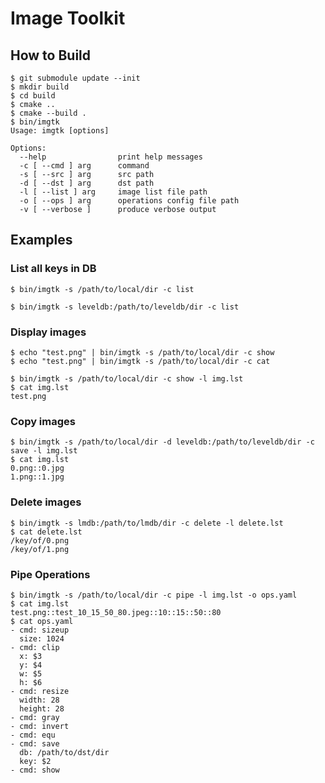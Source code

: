 # Image Toolkit

## How to Build ##

```
$ git submodule update --init
$ mkdir build
$ cd build
$ cmake ..
$ cmake --build .
$ bin/imgtk
Usage: imgtk [options]

Options:
  --help                print help messages
  -c [ --cmd ] arg      command
  -s [ --src ] arg      src path
  -d [ --dst ] arg      dst path
  -l [ --list ] arg     image list file path
  -o [ --ops ] arg      operations config file path
  -v [ --verbose ]      produce verbose output
```

## Examples ##

### List all keys in DB ###

```
$ bin/imgtk -s /path/to/local/dir -c list
```

```
$ bin/imgtk -s leveldb:/path/to/leveldb/dir -c list
```

### Display images ###

```
$ echo "test.png" | bin/imgtk -s /path/to/local/dir -c show
$ echo "test.png" | bin/imgtk -s /path/to/local/dir -c cat
```

```
$ bin/imgtk -s /path/to/local/dir -c show -l img.lst
$ cat img.lst
test.png
```

### Copy images ###

```
$ bin/imgtk -s /path/to/local/dir -d leveldb:/path/to/leveldb/dir -c save -l img.lst
$ cat img.lst
0.png::0.jpg
1.png::1.jpg
```

### Delete images ###

```
$ bin/imgtk -s lmdb:/path/to/lmdb/dir -c delete -l delete.lst
$ cat delete.lst
/key/of/0.png
/key/of/1.png
```

### Pipe Operations ###

```
$ bin/imgtk -s /path/to/local/dir -c pipe -l img.lst -o ops.yaml
$ cat img.lst
test.png::test_10_15_50_80.jpeg::10::15::50::80
$ cat ops.yaml
- cmd: sizeup
  size: 1024
- cmd: clip
  x: $3
  y: $4
  w: $5
  h: $6
- cmd: resize
  width: 28
  height: 28
- cmd: gray
- cmd: invert
- cmd: equ
- cmd: save
  db: /path/to/dst/dir
  key: $2
- cmd: show
```
